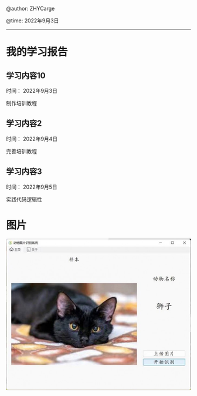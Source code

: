 @author: ZHYCarge

@time: 2022年9月3日

---

# 我的学习报告

## 学习内容10

时间： 2022年9月3日

制作培训教程

## 学习内容2

时间： 2022年9月4日

完善培训教程

## 学习内容3

时间： 2022年9月5日

实践代码逻辑性

# 图片



[![volPzj.md.jpg](assets/volPzj.md.jpg)](https://imgse.com/i/volPzj)

